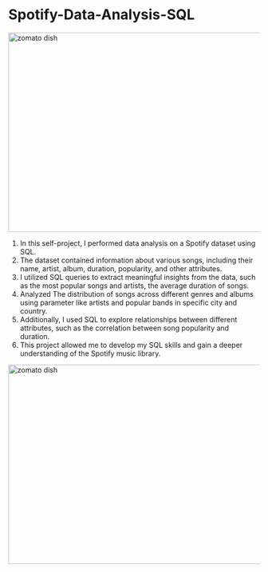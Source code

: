 # Spotify-Data-Analysis-SQL

<img src="https://cdn.dribbble.com/users/2284480/screenshots/15988331/media/9335cd177db6913a8059ffc9d0c20e11.gif" alt="zomato dish" width="1000" height="400">

1. In this self-project, I performed data analysis on a Spotify dataset using SQL. 
2. The dataset contained information about various songs, including their name, artist, album, duration, popularity, and other attributes. 
3. I utilized SQL queries to extract meaningful insights from the data, such as the most popular songs and artists, the average duration of songs.
4. Analyzed The distribution of songs across different genres and albums using parameter like artists and popular bands in specific city and country.
5. Additionally, I used SQL to explore relationships between different attributes, such as the correlation between song popularity and duration. 
6. This project allowed me to develop my SQL skills and gain a deeper understanding of the Spotify music library.



 <img src="https://cdn.dribbble.com/users/441326/screenshots/3165191/spotify-gif---oliver-keane.gif" alt="zomato dish" width="1000" height="400">



